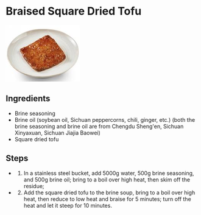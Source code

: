 # Braised Square Dried Tofu

![Braised Square Dried Tofu](../../images/%E5%8D%A4%E6%96%B9%E5%B9%B2.png)


## Ingredients
- Brine seasoning
- Brine oil (soybean oil, Sichuan peppercorns, chili, ginger, etc.) (both the brine seasoning and brine oil are from Chengdu Sheng'en, Sichuan Xinyaxuan, Sichuan Jiajia Baowei)
- Square dried tofu

## Steps
- 1. In a stainless steel bucket, add 5000g water, 500g brine seasoning, and 500g brine oil; bring to a boil over high heat, then skim off the residue;
- 2. Add the square dried tofu to the brine soup, bring to a boil over high heat, then reduce to low heat and braise for 5 minutes; turn off the heat and let it steep for 10 minutes.